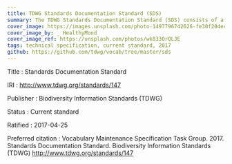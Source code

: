 ```yaml
---
title: TDWG Standards Documentation Standard (SDS)
summary: The TDWG Standards Documentation Standard (SDS) consists of a single document: the [Standards Documentation Specification](https://github.com/tdwg/vocab/blob/master/sds/documentation-specification.md). That document defines how TDWG standards are to be presented. It provides details about the hierarchical structure of standards and versioning of standards components. It specifies how the properties of standards and their components are to be described in human-readable and machine-readable terms.
cover_image: https://images.unsplash.com/photo-1497796742626-fe30f204ec54
cover_image_by: _ HealthyMond
cover_image_ref: https://unsplash.com/photos/wk833OrQLJE
tags: technical specification, current standard, 2017
github: https://github.com/tdwg/vocab/tree/master/sds
---
```


Title
: Standards Documentation Standard

IRI
: <http://www.tdwg.org/standards/147>

Publisher
: Biodiversity Information Standards (TDWG)

Status
: Current standard

Ratified
: 2017-04-25

Preferred citation
: Vocabulary Maintenance Specification Task Group. 2017. Standards Documentation Standard. Biodiversity Information Standards (TDWG) <http://www.tdwg.org/standards/147>
